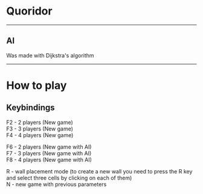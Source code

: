 # Quoridor

---

## AI
Was made with Dijkstra's algorithm

---

# How to play

## Keybindings

F2 - 2 players (New game) \
F3 - 3 players (New game) \
F4 - 4 players (New game) 

F6 - 2 players (New game with AI) \
F7 - 3 players (New game with AI) \
F8 - 4 players (New game with AI) 

R - wall placement mode (to create a new wall you need to press the R key and select three cells by clicking on each of them) \
N - new game with previous parameters
